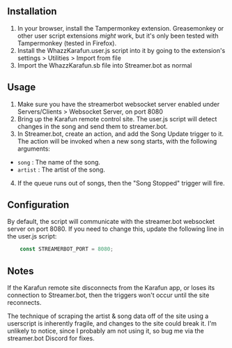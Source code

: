 ## Installation
1. In your browser, install the Tampermonkey extension. Greasemonkey or other user script extensions *might* work, but it's only been tested with Tampermonkey (tested in Firefox).
2. Install the WhazzKarafun.user.js script into it by going to the extension's settings > Utilities > Import from file
3. Import the WhazzKarafun.sb file into Streamer.bot as normal

## Usage
1. Make sure you have the streamerbot websocket server enabled under Servers/Clients > Websocket Server, on port 8080
2. Bring up the Karafun remote control site.  The user.js script will detect changes in the song and send them to streamer.bot.
3. In Streamer.bot, create an action, and add the Song Update trigger to it. The action will be invoked when a new song starts, with the following arguments:
  * `song` : The name of the song.
  * `artist` : The artist of the song.
4. If the queue runs out of songs, then the "Song Stopped" trigger will fire.

## Configuration
By default, the script will communicate with the streamer.bot websocket server on port 8080.  If you need to change this, update the following line in the user.js script:
```javascript
    const STREAMERBOT_PORT = 8080;
```

## Notes
If the Karafun remote site disconnects from the Karafun app, or loses its connection to Streamer.bot, then the triggers won't occur until the site reconnects.

The technique of scraping the artist & song data off of the site using a userscript is inherently fragile, and changes to the site could break it.  I'm unlikely to notice, since I probably am not using it, so bug me via the streamer.bot Discord for fixes.
